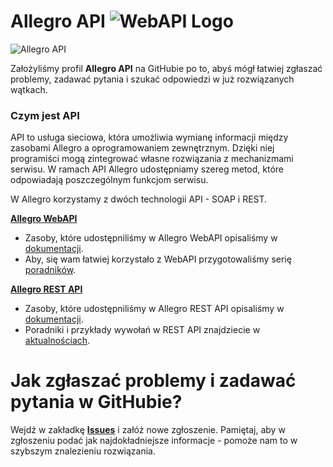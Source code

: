 # Allegro API  ![WebAPI Logo](https://assets.allegrostatic.pl/opbox/allegro.pl/strefamarek/Strefa%20Marek/5dPSMgGkuIZv4Mb8SFUkAB-w44-h43.png)

![Allegro API](https://raw.githubusercontent.com/allegro/allegro-api/master/allegro-api-logo.png)

Założyliśmy profil **Allegro API** na GitHubie po to, abyś mógł łatwiej zgłaszać problemy, zadawać pytania i szukać odpowiedzi w już rozwiązanych wątkach. 

### Czym jest API
API to usługa sieciowa, która umożliwia wymianę informacji między zasobami Allegro a oprogramowaniem zewnętrznym. Dzięki niej programiści mogą zintegrować własne rozwiązania z mechanizmami serwisu. W ramach API Allegro udostępniamy szereg metod, które odpowiadają poszczególnym funkcjom serwisu.

W Allegro korzystamy z dwóch technologii API - SOAP i REST.

**[Allegro WebAPI](https://allegro.pl/webapi)**

* Zasoby, które udostępniliśmy w Allegro WebAPI opisaliśmy w [dokumentacji](https://allegro.pl/webapi/documentation.php). 
* Aby, się wam łatwiej korzystało z WebAPI przygotowaliśmy serię [poradników](https://allegro.pl/webapi/tutorials.php).

**[Allegro REST API](https://developer.allegroapi.io/)**

* Zasoby, które udostępniliśmy w Allegro REST API opisaliśmy w [dokumentacji](https://developer.allegroapi.io/documentation/).
* Poradniki i przykłady wywołań w REST API znajdziecie w [aktualnościach](https://developer.allegroapi.io/news/). 

# Jak zgłaszać problemy i zadawać pytania w GitHubie? 
Wejdź w zakładkę **[Issues](https://github.com/allegro/allegro-api/issues)** i załóż nowe zgłoszenie. Pamiętaj, aby w zgłoszeniu podać jak najdokładniejsze informacje - pomoże nam to w szybszym znalezieniu rozwiązania.
